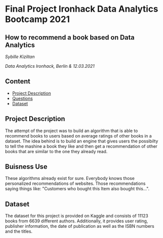 # Final Project Ironhack Data Analytics Bootcamp 2021
## How to recommend a book based on Data Analytics


*Sybille Kiziltan*

*Data Analytics Ironhack, Berlin & 12.03.2021*

## Content
- [Project Description](#project-description)
- [Questions](#hypotheses-questions)
- [Dataset](#dataset)


## Project Description
The attempt of the project was to build an algorithm that is able to recommend books to users based on average ratings of other books in a dataset. The idea behind is to build an engine that gives users the possibilty to tell the mashine a book they like and then get a recommendation of other books that are similar to the one they already read.

## Buisness Use
These algorithms already exist for sure. Everybody knows those personalized recommendations of websites. Those recommendations saying things like: "Customers who bought this Item also bought this...". 

## Dataset
The dataset for this project is provided on Kaggle and consists of 11123 books from 6639 different authors. Additionally, it provides user rating, publisher information, the date of publication as well as the ISBN numbers and the titles.




 
